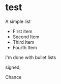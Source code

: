 # test

A simple list
 - First item
 - Second Item
 - Third Item
 - Fourth Item
 
 I'm done with bullet lists

signed, 

Chance